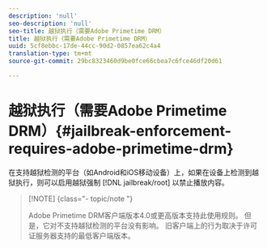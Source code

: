 ```yaml
---
description: 'null'
seo-description: 'null'
seo-title: 越狱执行（需要Adobe Primetime DRM）
title: 越狱执行（需要Adobe Primetime DRM）
uuid: 5cf8ebbc-17de-44cc-90d2-0857ea62c4a4
translation-type: tm+mt
source-git-commit: 29bc8323460d9be0fce66cbea7c6fce46df20d61

---
```



# 越狱执行（需要Adobe Primetime DRM）{#jailbreak-enforcement-requires-adobe-primetime-drm}

在支持越狱检测的平台（如Android和iOS移动设备）上，如果在设备上检测到越狱执行，则可以启用越狱强制 [!DNL jailbreak/root] 以禁止播放内容。

>[!NOTE] {class=&quot;- topic/note &quot;}
>
>Adobe Primetime DRM客户端版本4.0或更高版本支持此使用规则。 但是，它对不支持越狱检测的平台没有影响。 旧客户端上的行为取决于许可证服务器支持的最低客户端版本。

